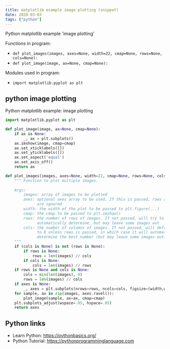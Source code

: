 ```yaml
---
title: matplotlib example image plotting (snippet)
date: 2020-03-03
tags: ["python"]
---
```

Python matplotlib example 'image plotting'

Functions in program: 
* `def plot_images(images, axes=None, width=22, cmap=None, rows=None, cols=None):`
* `def plot_image(image, ax=None, cmap=None):`

Modules used in program: 
* `import matplotlib.pyplot as plt`

## python image plotting

Python matplotlib example: image plotting

```python
import matplotlib.pyplot as plt

def plot_image(image, ax=None, cmap=None):
    if ax is None:
        _, ax = plt.subplots()
    ax.imshow(image, cmap=cmap)
    ax.set_xticklabels([])
    ax.set_yticklabels([])
    ax.set_aspect('equal')
    ax.set_axis_off()
    return ax

def plot_images(images, axes=None, width=22, cmap=None, rows=None, cols=None):
    """ Function to plot multiple images.
    
    Args:
        images: array of images to be plotted
        axes: optional axes array to be used. If this is passed, rows and cols
              are ignored
        width: the width of the plot to be passed to plt.figure(...)
        cmap: the cmap to be passed to plt.imshow()
        rows: the number of rows of images. If not passed, will try to
              automatically determine, but may leave some images out
        cols: the number of columns of images. If not passed, will default
              to 8 unless rows is passed, in which case it will automatically
              determine the best number (but may leave some images out)
    """
    if (cols is None) is not (rows is None):
        if rows is None:
            rows = len(images) // cols
        if cols is None:
            cols = len(images) // rows
    if rows is None and cols is None:
        cols = min(len(images), 8)
        rows = len(images) // cols
    if axes is None:
        _, axes = plt.subplots(nrows=rows, ncols=cols, figsize=(width,width*rows/cols))
    for sample, ax in zip(images, axes.ravel()):
        plot_image(sample, ax=ax, cmap=cmap)
    plt.subplots_adjust(wspace=.05, hspace=.05)
    return axes

```

## Python links

- Learn Python: https://pythonbasics.org/
- Python Tutorial: https://pythonprogramminglanguage.com

